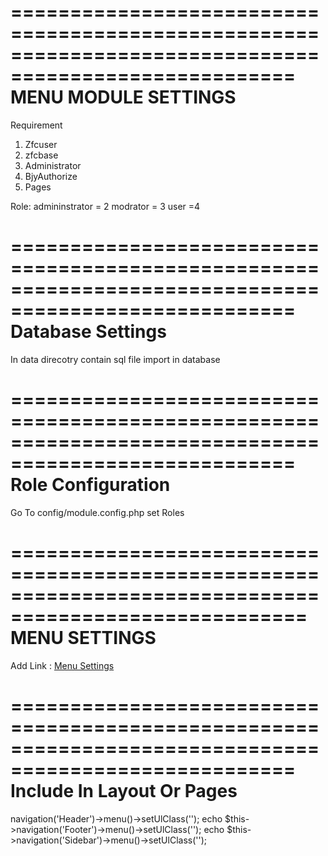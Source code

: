 ======================================================================================================
                                MENU MODULE SETTINGS
======================================================================================================
Requirement
1. Zfcuser
2. zfcbase
3. Administrator
4. BjyAuthorize
5. Pages

Role:
admininstrator = 2
modrator = 3
user =4

======================================================================================================
                        Database Settings
======================================================================================================
In data direcotry contain sql file import in database

======================================================================================================
                        Role Configuration
======================================================================================================

Go To config/module.config.php set Roles

=======================================================================================================
                            MENU   SETTINGS
=======================================================================================================
Add Link :
 <a href="/menu">Menu Settings</a>


======================================================================================================
                        Include In Layout Or Pages
======================================================================================================

<?php 

 echo $this->navigation('Header')->menu()->setUlClass('');
 echo $this->navigation('Footer')->menu()->setUlClass('');
 echo $this->navigation('Sidebar')->menu()->setUlClass(''); 